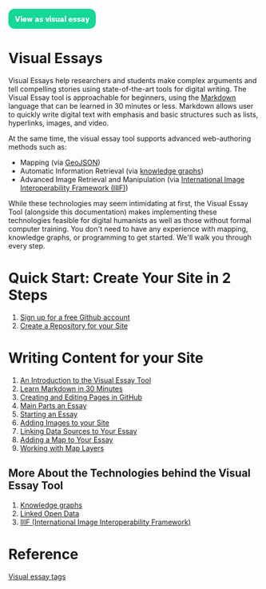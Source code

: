 <a href="https://visual-essays.app"><img src="/images/ve-button.png"></a>

# Visual Essays

Visual Essays help researchers and students make complex arguments and tell compelling stories using state-of-the-art tools for digital writing. The Visual Essay tool is approachable for beginners, using the [Markdown](https://www.markdownguide.org/getting-started/) language that can be learned in 30 minutes or less. Markdown allows user to quickly write digital text with emphasis and basic structures such as lists, hyperlinks, images, and video. 

At the same time, the visual essay tool supports advanced web-authoring methods such as:

* Mapping (via [GeoJSON](https://en.wikipedia.org/wiki/GeoJSON))
* Automatic Information Retrieval (via [knowledge graphs](https://en.wikipedia.org/wiki/Knowledge_graph))
* Advanced Image Retrieval and Manipulation (via [International Image Interoperability Framework (IIIF)](https://en.wikipedia.org/wiki/International_Image_Interoperability_Framework))

While these technologies may seem intimidating at first, the Visual Essay Tool (alongside this documentation) makes implementing these technologies feasible for digital humanists as well as those without formal computer training. You don't need to have any experience with mapping, knowledge graphs, or programming to get started. We'll walk you through every step.

# Quick Start: Create Your Site in 2 Steps

1. [Sign up for a free Github account](https://github.com/join)
2. [Create a Repository for your Site](create-repo)

# Writing Content for your Site

1. [An Introduction to the Visual Essay Tool](authoring-intro)
2. [Learn Markdown in 30 Minutes](markdown)
3. [Creating and Editing Pages in GitHub](create-and-edit-pages)
4. [Main Parts an Essay](parts-of-essay)
5. [Starting an Essay](starting-an-essay)
6. [Adding Images to your Site](create-images)
7. [Linking Data Sources to Your Essay](linking-data.md)
8. [Adding a Map to Your Essay](adding-maps.md)
9. [Working with Map Layers](map-layers.md)

## More About the Technologies behind the Visual Essay Tool

1. [Knowledge graphs](knowledge-graphs.md)
2. [Linked Open Data](lod.md)
3. [IIIF (International Image Interoperability Framework)](iiif.md)

# Reference

[Visual essay tags](visual-essay-tags)
